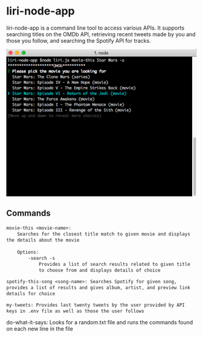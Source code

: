 # liri-node-app

liri-node-app is a command line tool to access various APIs. It supports searching titles on the OMDb API, retrieving recent tweets made by you and those you follow, and searching the Spotify API for tracks.

![Movie Search Example](screenshots/example1.png)

## Commands

```
movie-this <movie-name>: 
	Searches for the closest title match to given movie and displays the details about the movie
	
	Options: 
		-search -s 
			Provides a list of search results related to given title
			to choose from and displays details of choice
```
```
spotify-this-song <song-name>: Searches Spotify for given song, provides a list of results and gives album, artist, and preview link details for choice
```
```
my-tweets: Provides last twenty tweets by the user provided by API keys in .env file as well as those the user follows
```
do-what-it-says: Looks for a random.txt file and runs the commands found on each new line in the file
```
